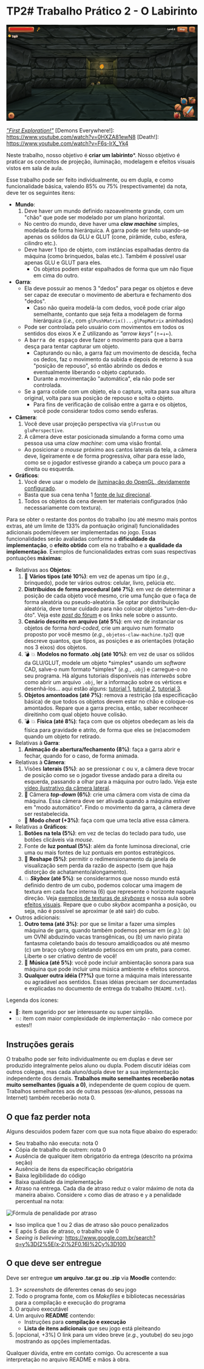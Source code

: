 # TP2# Trabalho Prático 2 - O Labirinto

![Keep Out!](images/Labirinto.png)

[_"First Exploration!"_][First Exploration!]
[Demons Everywhere!]: https://www.youtube.com/watch?v=0HXZA81ewN8
[Death!]: https://www.youtube.com/watch?v=F6s-lrX_Yk4

[First Exploration!]: https://www.youtube.com/watch?v=Efo14AGLWLg

Neste trabalho, nosso objetivo é **criar um labirinto***. Nosso
objetivo é praticar os conceitos de projeção, iluminação, modelagem e
efeitos visuais vistos em sala de aula.

Esse trabalho pode ser feito individualmente, ou em dupla, e
como funcionalidade básica, valendo 85% ou 75% (respectivamente) da
nota, deve ter os seguintes itens:

- **Mundo**:
  1. Deve haver um mundo definido razoavelmente grande, com um "chão" que
    pode ser modelado por um plano horizontal.
    - No centro do mundo, deve haver uma **_claw machine_** simples,
      modelada de forma hierárquica. A garra pode ser feito usando-se
      apenas os sólidos da GLU e GLUT (cone, pirâmide, cubo, esfera,
      cilindro etc.).
    - Deve haver 1 tipo de objeto, com instâncias espalhadas dentro
      da máquina (como brinquedos, balas etc.). Também é possível usar
      apenas GLU e GLUT para eles.
      - Os objetos podem estar espalhados de forma que um não fique em cima
        do outro.
- **Garra**:
  - Ela deve possuir ao menos 3 "dedos" para pegar os objetos e
    deve ser capaz de executar o movimento de abertura e fechamento
    dos "dedos".
    - Caso não queira modelá-la com dedos, você pode criar algo semelhante,
      contanto que seja feita a modelagem de forma hierárquica (_i.e._, com
      `glPushMatrix()...glPopMatrix` aninhados)
  - Pode ser controlada pelo usuário com movimentos em todos os
    sentidos dos eixos X e Z utilizando as _"arrow keys"_
    (<kbd>&uarr;</kbd><kbd>&rarr;</kbd><kbd>&darr;</kbd><kbd>&larr;</kbd>).
  - A <kbd>barra de espaço</kbd> deve fazer o movimento para que
    a barra desça para tentar capturar um objeto.
    - Capturando ou não, a garra faz um movimento de descida, fecha os dedos,
      faz o movimento da subida e depois de retorno à sua "posição de repouso",
      só então abrindo os dedos e eventualmente liberando o objeto capturado.
    - Durante a movimentação "automática", ela não pode ser controlada.
  - Se a garra colide com um objeto, ela o captura, volta para sua altura
    original, volta para sua posição de repouso e solta o objeto.
    - Para fins de verificação de colisão entre a garra e os objetos,
      você pode considerar todos como sendo esferas.
- **Câmera**:
  1. Você deve usar projeção perspectiva via `glFrustum` ou `gluPerspective`.
  1. A câmera deve estar posicionada simulando a forma como uma pessoa usa
    uma _claw machine_: com uma visão frontal.
    - Ao posicionar o _mouse_ próximo aos cantos laterais da tela, a câmera
      deve, ligeiramente e de forma progressiva, olhar para esse lado, como
      se o jogador estivesse girando a cabeça um pouco para a direita ou
      esquerda.
- **Gráficos**:
  1. Você deve usar o modelo de
    [iluminação do OpenGL, devidamente configurado][lighting].
    - Basta que sua cena tenha 1
    [fonte de luz direcional][lighting-directional].
  1. Todos os objetos da cena devem ter materiais configurados (não
    necessariamente com textura).

Para se obter o restante dos pontos do trabalho (ou até mesmo mais pontos
extras, até um limite de 133% da pontuação original) funcionalidades adicionais
podem/devem ser implementadas no jogo. Essas funcionalidades serão avaliadas
conforme a **dificuldade da implementação**, o **efeito obtido** com ela no
trabalho e a **qualidade da implementação**. Exemplos de funcionalidades
extras com suas respectivas pontuações **máximas**:

- Relativas aos **Objetos**:
  1. :star2: **Vários tipos (até 10%)**: em vez de apenas um tipo (_e.g._,
    brinquedo), pode ter vários outros: celular, livro, pelúcia etc.
  1. **Distribuídos de forma procedural (até 7%)**: em vez de determinar a
    posição de cada objeto você mesmo, crie uma função que o faça de forma
    aleatória ou pseudo-aleatória. Se optar por distribuição aleatória,
    deve tomar cuidado para não colocar objetos "um-den-du-ôto". Veja este
    [_post_ do fórum][obj-distribution] e os links nele sobre o assunto.
  1. **Cenário descrito em arquivo (até 5%)**: em vez de instanciar os
    objetos de forma _hard-coded_, crie um arquivo num formato proposto
    por você mesmo (_e.g._, `objetos-claw-machine.tp2`) que descreve quantos,
    que tipos, as posições e as orientações (rotação nos 3 eixos) dos objetos.
  1. :bomb: :boom: **Modelos no formato .obj (até 10%)**: em vez de usar os
    sólidos da GLU/GLUT, modele um objeto \*simples\* usando um _software_
    CAD, salve-o num formato \*simples\* (_e.g._, `.obj`) e carregue-o no
    seu programa. Há alguns tutoriais disponíveis nas _interwebs_ sobre
    como abrir um arquivo `.obj`, ler a informação sobre os vértices e
    desenhá-los... aqui estão alguns: [tutorial 1][obj-tut-1],
    [tutorial 2][obj-tut-2], [tutorial 3][obj-tut-3].
  1. **Objetos amontoados (até 7%)**: remova a restrição (da
    especificação básica) de que todos os objetos devem estar no chão e
    coloque-os amontados. Repare que a garra precisa, então, saber reconhecer
    direitinho com qual objeto houve colisão.
  1. :bomb: :boom: **Física (até 8%)**: faça com que
    os objetos obedeçam as leis da física para gravidade e atrito, de
    forma que eles se (re)acomodem quando um objeto for retirado.
- Relativas à **Garra**:
  1. **Animação de abertura/fechamento (8%)**: faça a garra abrir e fechar,
    quando for o caso, de forma animada.
- Relativas à **Câmera**:
  1. Visões **laterais (5%)**: ao se pressionar <kbd>c</kbd> ou <kbd>v</kbd>, a
    câmera deve trocar de posição como se o jogador tivesse andado para a
    direita ou esquerda, passando a olhar para a máquina por outro lado.
    Veja este [vídeo ilustrativo da câmera lateral][camera-lateral].
  1. :star2: Câmera **_top-down_ (6%)**: crie uma câmera com vista de cima da
    máquina. Essa câmera deve ser ativada quando a máquina estiver em
    "modo automático". Findo o movimento da garra, a câmera deve ser
    restabelecida.
    - :star2: **Modo _cheat_ (+3%)**: faça com que uma tecla ative essa câmera.
- Relativas a **Gráficos**:
  1. **Botões na tela (5%)**: em vez de teclas do teclado para tudo, use
    botões clicáveis via _mouse_.
  1. Fonte de **luz pontual (5%)**: além da fonte luminosa direcional, crie uma
    ou mais fontes de luz pontuais em pontos estratégicos.
  1. :star2: **Reshape (5%)**: permitir o redimensionamento da janela
    de visualização sem perda da razão de aspecto (sem que haja distorção
    de achatamento/alongamento).
  1. :collision: **_Skybox_ (até 5%)**: se considerarmos que nosso mundo
    está definido dentro de um cubo, podemos colocar uma imagem de textura
    em cada face interna (6) que represente o horizonte naquela direção. Veja
    [exemplos de texturas de _skyboxes_][skybox] e nossa aula sobre
    [efeitos visuais][visual-fx]. Repare que o cubo _skybox_ acompanha
    a posição, ou seja, não é possível se aproximar (e até sair) do cubo.
- Outros adicionais:
  1. **Outro tema (até 3%)**: por que se limitar a fazer uma simples
    máquina de garra, quando também podemos pensar em (_e.g._): (a) um OVNI
    abduzindo vacas transgênicas, ou (b) um navio pirata fantasma coletando
    baús do tesouro amaldiçoados ou até mesmo (c) um braço cyborg coletando
    petiscos em um prato, para comer. Liberte o ser criativo dentro de você!
  1. :star2: **Música (até 5%)**: você pode incluir ambientação sonora para
    sua máquina que pode incluir uma música ambiente e efeitos sonoros.
  1. **Qualquer outra idéia (??%)** que torne a máquina mais interessante ou
    agradável aos sentidos. Essas idéias precisam ser documentadas e
    explicadas no documento de entrega do trabalho (`README.txt`).


Legenda dos ícones:
  - :star2:: item sugerido por ser interessante ou super simplão.
  - :collision:: item com maior complexidade de implementação - não
    comece por estes!!

## Instruções gerais

O trabalho pode ser feito individualmente ou em duplas e deve ser produzido
integralmente pelos aluno ou dupla. Podem discutir idéias com outros colegas,
mas cada aluno/dupla deve ter a sua implementação independente dos demais.
**Trabalhos muito semelhantes receberão notas muito semelhantes (iguais a 0)**,
independente de quem copiou de quem. Trabalhos semelhantes aos de outras
pessoas (ex-alunos, pessoas na Internet) também receberão nota 0.


## O que faz perder nota

Alguns descuidos podem fazer com que sua nota fique abaixo do esperado:
- Seu trabalho não executa: nota 0
- Cópia de trabalho de outrem: nota 0
- Ausência de qualquer item obrigatório da entrega (descrito na próxima seção)
- Ausência de itens da especificação obrigatória
- Baixa legibilidade do código
- Baixa qualidade da implementação
- Atraso na entrega. Cada dia de atraso reduz o valor máximo de nota da
 maneira abaixo. Considere `x` como dias de atraso e `y` a penalidade
 percentual na nota:

 ![Fórmula de penalidade por atraso](../../images/penalidade-por-atraso.png)
 - Isso implica que 1 ou 2 dias de atraso são pouco penalizados
 - E após 5 dias de atraso, o trabalho vale 0
 - _Seeing is believing_: https://www.google.com.br/search?q=y%3D(2%5E(x-2)%2F0.16)%2Cy%3D100


## O que deve ser **entregue**

Deve ser entregue **um arquivo .tar.gz ou .zip** via **Moodle** contendo:
 1. 3+ _screenshots_ de diferentes cenas do seu jogo
 1. Todo o programa fonte, com os _Makefiles_ e bibliotecas necessárias
    para a compilação e execução do programa
 1. O arquivo executável
 1. Um arquivo **README** contendo:
    - Instruções para **compilação e execução**
    - **Lista de itens adicionais** que seu jogo está pleiteando
 1. [opcional, +3%] O link para um vídeo breve (_e.g._, youtube) do
    seu jogo mostrando as opções implementadas.

Qualquer dúvida, entre em contato comigo. Ou acrescente a sua interpretação no
arquivo README e mãos à obra.

[skybox]: https://www.google.com.br/search?q=skybox&safe=off&hl=pt-BR&source=lnms&tbm=isch&sa=X&ei=jMM_VenRNKuasQSCwYDABw&ved=0CAgQ_AUoAg&biw=1366&bih=599
[lighting]: http://fegemo.github.io/cefet-cg/classes/lighting/#26
[lighting-directional]: http://fegemo.github.io/cefet-cg/classes/lighting/#37
[obj-tut-1]: http://www.opengl-tutorial.org/beginners-tutorials/tutorial-7-model-loading/
[obj-tut-2]: http://netization.blogspot.in/2014/10/loading-obj-files-in-opengl.html
[obj-tut-3]: https://tutorialsplay.com/opengl/2014/09/17/lesson-9-loading-wavefront-obj-3d-models/
[obj-distribution]: http://moodle.cefetmg.br/mod/forum/discuss.php?d=3572
[visual-fx]: http://fegemo.github.io/cefet-cg/classes/visual-effects/#4
[camera-lateral]: https://youtu.be/T7zdZ4VJ3nw
